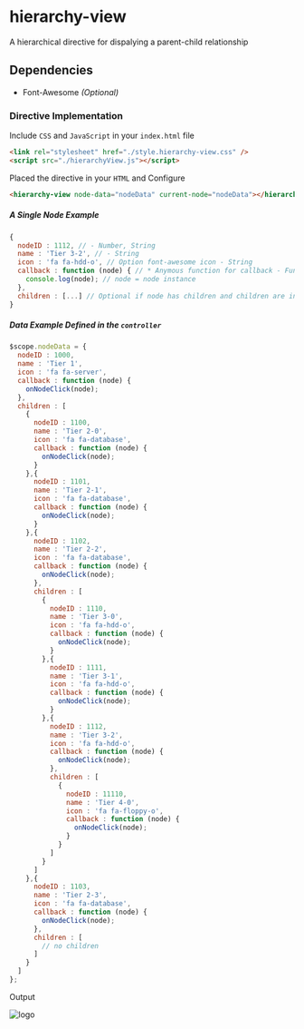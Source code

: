 # hierarchy-view
A hierarchical directive for dispalying a parent-child relationship
## Dependencies
- Font-Awesome *(Optional)*

### Directive Implementation
Include `CSS` and `JavaScript` in your `index.html` file
```HTML
<link rel="stylesheet" href="./style.hierarchy-view.css" />
<script src="./hierarchyView.js"></script>
```

Placed the directive in your `HTML` and Configure
```HTML
<hierarchy-view node-data="nodeData" current-node="nodeData"></hierarchy-view>
```

##### A Single Node Example
```JavaScript
{
  nodeID : 1112, // - Number, String
  name : 'Tier 3-2', // - String
  icon : 'fa fa-hdd-o', // Option font-awesome icon - String
  callback : function (node) { // * Anymous function for callback - Function
    console.log(node); // node = node instance
  },
  children : [...] // Optional if node has children and children are in the node structure - Array (colleciton)
}
```

##### Data Example Defined in the `controller`
``` JavaScript
$scope.nodeData = {
  nodeID : 1000,
  name : 'Tier 1',
  icon : 'fa fa-server',
  callback : function (node) {
    onNodeClick(node);
  },
  children : [
    {
      nodeID : 1100,
      name : 'Tier 2-0',
      icon : 'fa fa-database',
      callback : function (node) {
        onNodeClick(node);
      }
    },{
      nodeID : 1101,
      name : 'Tier 2-1',
      icon : 'fa fa-database',
      callback : function (node) {
        onNodeClick(node);
      }
    },{
      nodeID : 1102,
      name : 'Tier 2-2',
      icon : 'fa fa-database',
      callback : function (node) {
        onNodeClick(node);
      },
      children : [
        {
          nodeID : 1110,
          name : 'Tier 3-0',
          icon : 'fa fa-hdd-o',
          callback : function (node) {
            onNodeClick(node);
          }
        },{
          nodeID : 1111,
          name : 'Tier 3-1',
          icon : 'fa fa-hdd-o',
          callback : function (node) {
            onNodeClick(node);
          }
        },{
          nodeID : 1112,
          name : 'Tier 3-2',
          icon : 'fa fa-hdd-o',
          callback : function (node) {
            onNodeClick(node);
          },
          children : [
            {
              nodeID : 11110,
              name : 'Tier 4-0',
              icon : 'fa fa-floppy-o',
              callback : function (node) {
                onNodeClick(node);
              }
            }
          ]
        }
      ]
    },{
      nodeID : 1103,
      name : 'Tier 2-3',
      icon : 'fa fa-database',
      callback : function (node) {
        onNodeClick(node);
      },
      children : [
        // no children
      ]
    }
  ]
};
```

Output

![logo](http://i.imgur.com/m6SRv1V.png)
